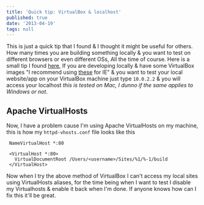 ```yaml
---
title: 'Quick tip: VirtualBox & localhost'
published: true
date: '2013-04-19'
tags: null
---
```


This is just a quick tip that I found & I thought it might be useful for others.
How many times you are building something locally & you want to test on
different browsers or even different OSs, All the time of course. Here is a
small tip I found [here](http://ubuntuforums.org/showthread.php?t=682519), If
you are developing locally & have some VirtualBox images "I recommend using
[these](http://www.modern.ie/en-us/virtualization-tools) for IE" & you want to
test your local website/app on your VirtualBox machine just type `10.0.2.2` &
you will access your localhost _this is tested on Mac, I dunno if the same
applies to Windows or not_.

<!-- more -->

## Apache VirtualHosts

Now, I have a problem cause I'm using Apache VirtualHosts on my machine, this is
how my `httpd-vhosts.conf` file looks like this

```apacheconf filename=httpd-vhosts.conf
 NameVirtualHost *:80

 <VirtualHost *:80>
   VirtualDocumentRoot /Users/<username>/Sites/%1/%-1/build
 </VirtualHost>
```

Now when I try the above method of VirtualBox I can't access my local sites
using VirtualHosts aliases, for the time being when I want to test I disable my
Virtualhosts & enable it back when I'm done. If anyone knows how can I fix this
it'll be great.
